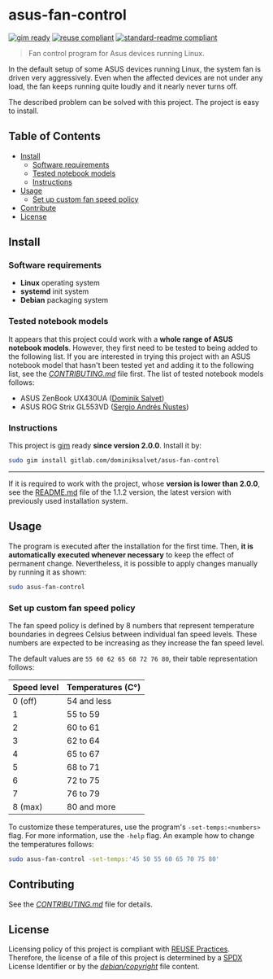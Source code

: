 # asus-fan-control

[![gim ready](https://img.shields.io/badge/gim-ready-571997.svg)](https://gitlab.com/dominiksalvet/gim)
[![reuse compliant](https://reuse.software/badge/reuse-compliant.svg)](https://reuse.software/)
[![standard-readme compliant](https://img.shields.io/badge/readme_style-standard-brightgreen.svg)](https://github.com/RichardLitt/standard-readme)

> Fan control program for Asus devices running Linux.

In the default setup of some ASUS devices running Linux, the system fan is driven very aggressively. Even when the affected devices are not under any load, the fan keeps running quite loudly and it nearly never turns off.

The described problem can be solved with this project. The project is easy to install.

## Table of Contents

* [Install](#install)
  * [Software requirements](#software-requirements)
  * [Tested notebook models](#tested-notebook-models)
  * [Instructions](#instructions)
* [Usage](#usage)
  * [Set up custom fan speed policy](#set-up-custom-fan-speed-policy)
* [Contribute](#contribute)
* [License](#license)

## Install

### Software requirements

* **Linux** operating system
* **systemd** init system
* **Debian** packaging system

### Tested notebook models

It appears that this project could work with a **whole range of ASUS notebook models**. However, they first need to be tested to being added to the following list. If you are interested in trying this project with an ASUS notebook model that hasn't been tested yet and adding it to the following list, see the [*CONTRIBUTING.md*](CONTRIBUTING.md) file first. The list of tested notebook models follows:

* ASUS ZenBook UX430UA ([Dominik Salvet](https://gitlab.com/dominiksalvet))
* ASUS ROG Strix GL553VD ([Sergio Andrés Ñustes](https://gitlab.com/infinito84))

### Instructions

This project is [gim](https://gitlab.com/dominiksalvet/gim) ready **since version 2.0.0**. Install it by:

```sh
sudo gim install gitlab.com/dominiksalvet/asus-fan-control
```

---

If it is required to work with the project, whose **version is lower than 2.0.0**, see the [README.md](https://gitlab.com/dominiksalvet/asus-fan-control/blob/1.1.2/README.md) file of the 1.1.2 version, the latest version with previously used installation system.

## Usage

The program is executed after the installation for the first time. Then, **it is automatically executed whenever necessary** to keep the effect of permanent change. Nevertheless, it is possible to apply changes manually by running it as shown:

```sh
sudo asus-fan-control
```

### Set up custom fan speed policy

The fan speed policy is defined by 8 numbers that represent temperature boundaries in degrees Celsius between individual fan speed levels. These numbers are expected to be increasing as they increase the fan speed level.

The default values are `55 60 62 65 68 72 76 80`, their table representation follows:

| Speed level   | Temperatures (C°) |
| ------------- | ----------------- |
| 0 (off)       | 54 and less       |
| 1             | 55 to 59          |
| 2             | 60 to 61          |
| 3             | 62 to 64          |
| 4             | 65 to 67          |
| 5             | 68 to 71          |
| 6             | 72 to 75          |
| 7             | 76 to 79          |
| 8 (max)       | 80 and more       |

To customize these temperatures, use the program's `-set-temps:<numbers>` flag. For more information, use the `-help` flag. An example how to change the temperatures follows:

```sh
sudo asus-fan-control -set-temps:'45 50 55 60 65 70 75 80'
```

## Contributing

See the [*CONTRIBUTING.md*](CONTRIBUTING.md) file for details.

## License

Licensing policy of this project is compliant with [REUSE Practices](https://reuse.software/practices/2.0/). Therefore, the license of a file of this project is determined by a [SPDX](https://spdx.org/) License Identifier or by the [*debian/copyright*](debian/copyright) file content.
